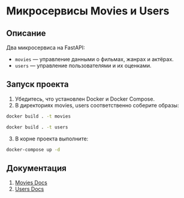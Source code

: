 # Микросервисы Movies и Users

## Описание

Два микросервиса на FastAPI:

- `movies` — управление данными о фильмах, жанрах и актёрах.
- `users` — управление пользователями и их оценками.

## Запуск проекта

1. Убедитесь, что установлен Docker и Docker Compose.
2. В директориях movies, users соответственно соберите образы:
 ```bash
docker build . -t movies
```
 ```bash
docker build . -t users
```
3. В корне проекта выполните:
```bash
docker-compose up -d
```

## Документация
1. [Movies Docs](http://localhost:8000/docs)
2. [Users Docs](http://localhost:8001/docs)

